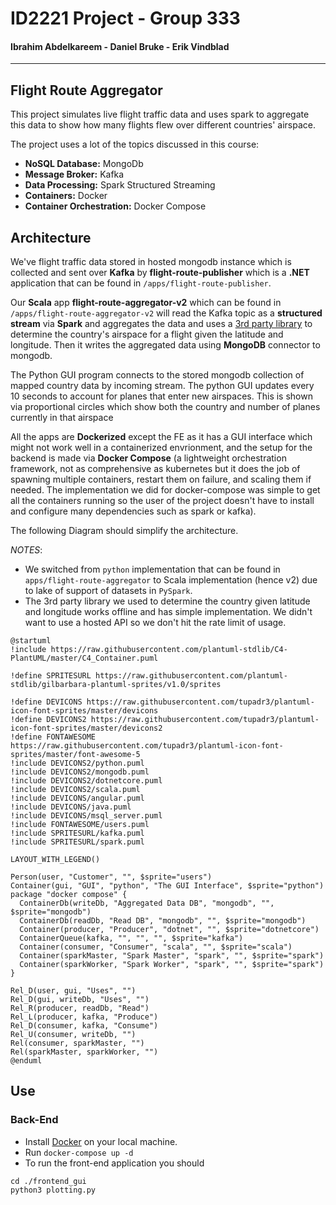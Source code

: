 # ID2221 Project - Group 333
#### Ibrahim Abdelkareem - Daniel Bruke - Erik Vindblad
----------

## Flight Route Aggregator
This project simulates live flight traffic data and uses spark to aggregate this data to show how many flights flew over different countries' airspace.  

The project uses a lot of the topics discussed in this course:
- **NoSQL Database:** MongoDb
- **Message Broker:** Kafka
- **Data Processing:** Spark Structured Streaming
- **Containers:** Docker
- **Container Orchestration:** Docker Compose

## Architecture
We've flight traffic data stored in hosted mongodb instance which is collected and sent over **Kafka** by **flight-route-publisher** which is a **.NET** application that can be found in `/apps/flight-route-publisher`. 

Our **Scala** app **flight-route-aggregator-v2** which can be found in `/apps/flight-route-aggregator-v2` will read the Kafka topic as a **structured stream** via **Spark** and aggregates the data and uses a [3rd party library](https://github.com/AReallyGoodName/OfflineReverseGeocode) to determine the country's airspace for a flight given the latitude and longitude. Then it writes the aggregated data using **MongoDB** connector to mongodb.

The Python GUI program connects to the stored mongodb collection of mapped country data by incoming stream. The python GUI updates every 10 seconds to account for planes that enter new airspaces. This is shown via proportional circles which show both the country and number of planes currently in that airspace

All the apps are **Dockerized** except the FE as it has a GUI interface which might not work well in a containerized envrionment, and the setup for the backend is made via **Docker Compose** (a lightweight orchestration framework, not as comprehensive as kubernetes but it does the job of spawning multiple containers, restart them on failure, and scaling them if needed. The implementation we did for docker-compose was simple to get all the containers running so the user of the project doesn't have to install and configure many dependencies such as spark or kafka).

The following Diagram should simplify the architecture.


*NOTES*: 
- We switched from `python` implementation that can be found in `apps/flight-route-aggregator` to Scala implementation (hence v2) due to lake of support of datasets in `PySpark`.
- The 3rd party library we used to determine the country given latitude and longitude works offline and has simple implementation. We didn't want to use a hosted API so we don't hit the rate limit of usage.

```plantuml
@startuml
!include https://raw.githubusercontent.com/plantuml-stdlib/C4-PlantUML/master/C4_Container.puml

!define SPRITESURL https://raw.githubusercontent.com/plantuml-stdlib/gilbarbara-plantuml-sprites/v1.0/sprites

!define DEVICONS https://raw.githubusercontent.com/tupadr3/plantuml-icon-font-sprites/master/devicons
!define DEVICONS2 https://raw.githubusercontent.com/tupadr3/plantuml-icon-font-sprites/master/devicons2
!define FONTAWESOME https://raw.githubusercontent.com/tupadr3/plantuml-icon-font-sprites/master/font-awesome-5
!include DEVICONS2/python.puml
!include DEVICONS2/mongodb.puml
!include DEVICONS2/dotnetcore.puml
!include DEVICONS2/scala.puml
!include DEVICONS/angular.puml
!include DEVICONS/java.puml
!include DEVICONS/msql_server.puml
!include FONTAWESOME/users.puml
!include SPRITESURL/kafka.puml
!include SPRITESURL/spark.puml

LAYOUT_WITH_LEGEND()

Person(user, "Customer", "", $sprite="users")
Container(gui, "GUI", "python", "The GUI Interface", $sprite="python")
package "docker compose" {
  ContainerDb(writeDb, "Aggregated Data DB", "mongodb", "", $sprite="mongodb")
  ContainerDb(readDb, "Read DB", "mongodb", "", $sprite="mongodb")
  Container(producer, "Producer", "dotnet", "", $sprite="dotnetcore")
  ContainerQueue(kafka, "", "", "", $sprite="kafka")
  Container(consumer, "Consumer", "scala", "", $sprite="scala")
  Container(sparkMaster, "Spark Master", "spark", "", $sprite="spark")
  Container(sparkWorker, "Spark Worker", "spark", "", $sprite="spark")
}

Rel_D(user, gui, "Uses", "")
Rel_D(gui, writeDb, "Uses", "")
Rel_R(producer, readDb, "Read")
Rel_L(producer, kafka, "Produce")
Rel_D(consumer, kafka, "Consume")
Rel_U(consumer, writeDb, "")
Rel(consumer, sparkMaster, "")
Rel(sparkMaster, sparkWorker, "")
@enduml
```
## Use
### Back-End
- Install [Docker](https://docs.docker.com/engine/install/) on your local machine.
- Run `docker-compose up -d`
- To run the front-end application you should 

```shell
cd ./frontend_gui
python3 plotting.py
```

